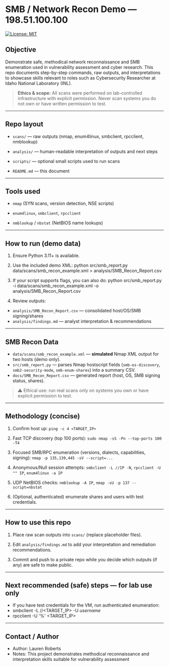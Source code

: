 # SMB / Network Recon Demo — 198.51.100.100
[![License: MIT](https://img.shields.io/badge/License-MIT-yellow.svg)](LICENSE)

 

## Objective 

Demonstrate safe, methodical network reconnaissance and SMB enumeration used in vulnerability assessment and cyber research. This repo documents step-by-step commands, raw outputs, and interpretations to showcase skills relevant to roles such as Cybersecurity Researcher at Idaho National Laboratory (INL). 

 

> **Ethics & scope:** All scans were performed on lab-controlled infrastructure with explicit permission. Never scan systems you do not own or have written permission to test. 

 

--- 

 

## Repo layout 

- `scans/` — raw outputs (nmap, enum4linux, smbclient, rpcclient, nmblookup) 

- `analysis/` — human-readable interpretation of outputs and next steps 

- `scripts/` — optional small scripts used to run scans 

- `README.md` — this document



--- 

 

## Tools used 

- `nmap` (SYN scans, version detection, NSE scripts)   

- `enum4linux`, `smbclient`, `rpcclient`   

- `nmblookup` / `nbstat` (NetBIOS name lookups)   

 
---


## How to run (demo data)

1) Ensure Python 3.11+ is available.

2) Use the included demo XML:
python src/smb_report.py data/scans/smb_recon_example.xml > analysis/SMB_Recon_Report.csv

2) If your script supports flags, you can also do:
python src/smb_report.py -i data/scans/smb_recon_example.xml -o analysis/SMB_Recon_Report.csv

3) Review outputs:
- `analysis/SMB_Recon_Report.csv` — consolidated host/OS/SMB signing/shares
- `analysis/findings.md` — analyst interpretation & recommendations



---



## SMB Recon Data
- `data/scans/smb_recon_example.xml` — **simulated** Nmap XML output for two hosts (demo only).
- `src/smb_report.py` — parses Nmap hostscript fields (`smb-os-discovery`, `smb2-security-mode`, `smb-enum-shares`) into a summary CSV.
- `docs/SMB_Recon_Report.csv` — generated report (host, OS, SMB signing status, shares).

> ⚠️ Ethical use: run real scans only on systems you own or have explicit permission to test.



---
 

## Methodology (concise) 

1. Confirm host up: `ping -c 4 <TARGET_IP>`   

2. Fast TCP discovery (top 100 ports): `sudo nmap -sS -Pn --top-ports 100 -T4`   

3. Focused SMB/RPC enumeration (versions, dialects, capabilities, signing): `nmap -p 135,139,445 -sV --script=...`   

4. Anonymous/Null session attempts: `smbclient -L //IP -N`, `rpcclient -U "" IP`, `enum4linux -a IP`   

5. UDP NetBIOS checks: `nmblookup -A IP`, `nmap -sU -p 137 --script=nbstat`   

6. (Optional, authenticated) enumerate shares and users with test credentials. 

 

--- 

 

## How to use this repo 

1. Place raw scan outputs into `scans/` (replace placeholder files).   

2. Edit `analysis/findings.md` to add your interpretation and remediation recommendations.   

3. Commit and push to a private repo while you decide which outputs (if any) are safe to make public. 

 

--- 

 

## Next recommended (safe) steps — for lab use only 

- If you have test credentials for the VM, run authenticated enumeration:
-   smbclient -L //<TARGET_IP> -U *username*
-   rpcclient -U '<username>%<password>' <TARGET_IP>



---



## Contact / Author
- Author: Lauren Roberts
- Notes: This project demonstrates methodical reconnaissance and interpretation skills suitable for vulnerability assessment
